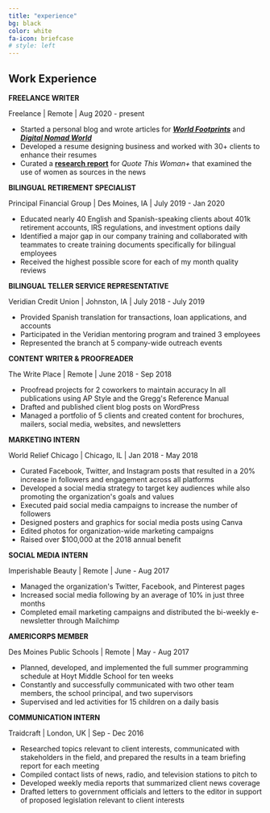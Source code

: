 ```yaml
---
title: "experience"
bg: black
color: white
fa-icon: briefcase
# style: left
---
```


<!-- #### Basically -->

## Work Experience

**FREELANCE WRITER**

Freelance \| Remote \| Aug 2020 - present 

- Started a personal blog and wrote articles for <a href="https://www.worldfootprints.com/shaping-the-rainbow-nation-the-role-of-indians-in-south-africa/" target="_blank">***World Footprints***</a> and <a href="https://digitalnomads.world/city-guide/cape-town/" target="_blank">***Digital Nomad World***</a>
- Developed a resume designing business and worked with 30+ clients to enhance their resumes
- Curated a <a href="documentsfolder1/Quote This Woman+ Final Report (1).pdf" target="_blank">**research report**</a> for *Quote This Woman+* that examined the use of women as sources in the news

**BILINGUAL RETIREMENT SPECIALIST**

Principal Financial Group \| Des Moines, IA \| July 2019 - Jan 2020

- Educated nearly 40 English and Spanish-speaking clients about 401k retirement accounts, IRS regulations, and investment options daily 
- Identified a major gap in our company training and collaborated with teammates to create training documents specifically for bilingual employees 
- Received the highest possible score for each of my month quality reviews

**BILINGUAL TELLER SERVICE REPRESENTATIVE**

Veridian Credit Union \| Johnston, IA \| July 2018 - July 2019

- Provided Spanish translation for transactions, loan applications, and accounts
- Participated in the Veridian mentoring program and trained 3 employees
- Represented the branch at 5 company-wide outreach events

**CONTENT WRITER & PROOFREADER**

The Write Place \| Remote \| June 2018 - Sep 2018

- Proofread projects for 2 coworkers to maintain accuracy In all publications using AP Style and the Gregg's Reference Manual
- Drafted and published client blog posts on WordPress
- Managed a portfolio of 5 clients and created content for brochures, mailers, social media, websites, and newsletters

**MARKETING INTERN**

World Relief Chicago \| Chicago, IL \| Jan 2018 - May 2018

- Curated Facebook, Twitter, and Instagram posts that resulted in a 20% increase in followers and engagement across all platforms
- Developed a social media strategy to target key audiences while also promoting the organization's goals and values
- Executed paid social media campaigns to increase the number of followers
- Designed posters and graphics for social media posts using Canva
- Edited photos for organization-wide marketing campaigns
- Raised over $100,000 at the 2018 annual benefit 

**SOCIAL MEDIA INTERN**

Imperishable Beauty \| Remote \| June - Aug 2017

- Managed the organization's Twitter, Facebook, and Pinterest pages 
- Increased social media following by an average of 10% in just three months
- Completed email marketing campaigns and distributed the bi-weekly e-newsletter through Mailchimp

**AMERICORPS MEMBER**

Des Moines Public Schools \| Remote \| May - Aug 2017

- Planned, developed, and implemented the full summer programming schedule at Hoyt Middle School for ten weeks
- Constantly and successfully communicated with two other team members, the school principal, and two supervisors
- Supervised and led activities for 15 children on a daily basis 

**COMMUNICATION INTERN**

Traidcraft \| London, UK \| Sep - Dec 2016

- Researched topics relevant to client interests, communicated with stakeholders in the field, and prepared the results in a team briefing report for each meeting
- Compiled contact lists of news, radio, and television stations to pitch to
- Developed weekly media reports that summarized client news coverage
- Drafted letters to government officials and letters to the editor in support of proposed legislation relevant to client interests
